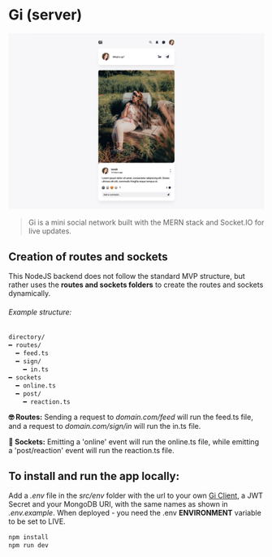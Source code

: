 # Gi (server)
![Thumbnail](https://github.com/norahmaria/gi-client/blob/main/public/thumbnail.png?raw=true)

> Gi is a mini social network built with the MERN stack and Socket.IO for live updates.

## Creation of routes and sockets
This NodeJS backend does not follow the standard MVP structure, but rather uses the **routes and sockets folders** to create the routes and sockets dynamically.

###### Example structure:
```
directory/
━ routes/
  ━ feed.ts
  ━ sign/
    ━ in.ts
━ sockets
  ━ online.ts
  ━ post/
    ━ reaction.ts
```
**🤓 Routes:** Sending a request to *domain.com/feed* will run the feed.ts file, and a request to *domain.com/sign/in* will run the in.ts file.

**🥳 Sockets:** Emitting a 'online' event will run the online.ts file, while emitting a 'post/reaction' event will run the reaction.ts file.

## To install and run the app locally:
Add a *.env* file in the *src/env* folder with the url to your own [Gi Client](https://github.com/norahmaria/gi-client), a JWT Secret and your MongoDB URI, with the same names as shown in *.env.example*. When deployed - you need the .env **ENVIRONMENT** variable to be set to LIVE.
```
npm install
npm run dev
```